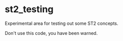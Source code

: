 st2_testing
===========

Experimental area for testing out some ST2 concepts.  

Don't use this code, you have been warned.
